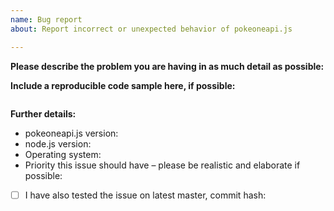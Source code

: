 ```yaml
---
name: Bug report
about: Report incorrect or unexpected behavior of pokeoneapi.js

---
```


<!--
If you need help with pokeoneapi.js installation or usage, please go to the Rising Phoenix Discord server instead:
  https://discord.gg/56MdzWH
This issue tracker is only for bug reports and enhancement suggestions. You won't receive any basic help here.
-->

**Please describe the problem you are having in as much detail as possible:**


**Include a reproducible code sample here, if possible:**
```js

```

**Further details:**

- pokeoneapi.js version:
- node.js version:
- Operating system:
- Priority this issue should have – please be realistic and elaborate if possible:

<!--
If either of these applies to you, please check the respective checkbox: [ ] becomes [x].
You don't have to modify the text to suit your particular situation, if you want to
elaborate please do so in the description.
While it's not a requirement to test your issue on the master branch, it would make fixing
the problem a lot easier for us, so please do it if possible.
-->
- [ ] I have also tested the issue on latest master, commit hash:

